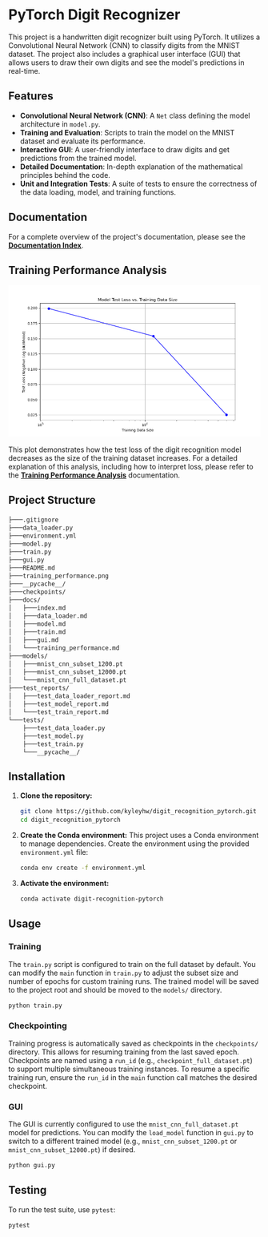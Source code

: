 # PyTorch Digit Recognizer

This project is a handwritten digit recognizer built using PyTorch. It utilizes a Convolutional Neural Network (CNN) to classify digits from the MNIST dataset. The project also includes a graphical user interface (GUI) that allows users to draw their own digits and see the model's predictions in real-time.

## Features

- **Convolutional Neural Network (CNN)**: A `Net` class defining the model architecture in `model.py`.
- **Training and Evaluation**: Scripts to train the model on the MNIST dataset and evaluate its performance.
- **Interactive GUI**: A user-friendly interface to draw digits and get predictions from the trained model.
- **Detailed Documentation**: In-depth explanation of the mathematical principles behind the code.
- **Unit and Integration Tests**: A suite of tests to ensure the correctness of the data loading, model, and training functions.

## Documentation

For a complete overview of the project's documentation, please see the **[Documentation Index](docs/index.md)**.

## Training Performance Analysis

![Model Test Loss vs. Training Data Size](training_performance.png)

This plot demonstrates how the test loss of the digit recognition model decreases as the size of the training dataset increases. For a detailed explanation of this analysis, including how to interpret loss, please refer to the **[Training Performance Analysis](docs/training_performance.md)** documentation.

## Project Structure

```
├───.gitignore
├───data_loader.py
├───environment.yml
├───model.py
├───train.py
├───gui.py
├───README.md
├───training_performance.png
├───__pycache__/
├───checkpoints/
├───docs/
│   ├───index.md
│   ├───data_loader.md
│   ├───model.md
│   ├───train.md
│   ├───gui.md
│   └───training_performance.md
├───models/
│   ├───mnist_cnn_subset_1200.pt
│   ├───mnist_cnn_subset_12000.pt
│   └───mnist_cnn_full_dataset.pt
├───test_reports/
│   ├───test_data_loader_report.md
│   ├───test_model_report.md
│   └───test_train_report.md
└───tests/
    ├───test_data_loader.py
    ├───test_model.py
    ├───test_train.py
    └───__pycache__/
```

## Installation

1.  **Clone the repository:**
    ```bash
    git clone https://github.com/kyleyhw/digit_recognition_pytorch.git
    cd digit_recognition_pytorch
    ```

2.  **Create the Conda environment:**
    This project uses a Conda environment to manage dependencies. Create the environment using the provided `environment.yml` file:
    ```bash
    conda env create -f environment.yml
    ```

3.  **Activate the environment:**
    ```bash
    conda activate digit-recognition-pytorch
    ```

## Usage

### Training

The `train.py` script is configured to train on the full dataset by default. You can modify the `main` function in `train.py` to adjust the subset size and number of epochs for custom training runs. The trained model will be saved to the project root and should be moved to the `models/` directory.

```bash
python train.py
```

### Checkpointing

Training progress is automatically saved as checkpoints in the `checkpoints/` directory. This allows for resuming training from the last saved epoch. Checkpoints are named using a `run_id` (e.g., `checkpoint_full_dataset.pt`) to support multiple simultaneous training instances. To resume a specific training run, ensure the `run_id` in the `main` function call matches the desired checkpoint.

### GUI

The GUI is currently configured to use the `mnist_cnn_full_dataset.pt` model for predictions. You can modify the `load_model` function in `gui.py` to switch to a different trained model (e.g., `mnist_cnn_subset_1200.pt` or `mnist_cnn_subset_12000.pt`) if desired.

```bash
python gui.py
```

## Testing

To run the test suite, use `pytest`:

```bash
pytest
```